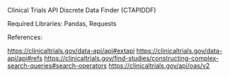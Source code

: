 Clinical Trials API Discrete Data Finder (CTAPIDDF)

Required Libraries: Pandas, Requests

References:

https://clinicaltrials.gov/data-api/api#extapi
https://clinicaltrials.gov/data-api/api#refs
https://clinicaltrials.gov/find-studies/constructing-complex-search-queries#search-operators
https://clinicaltrials.gov/api/oas/v2
